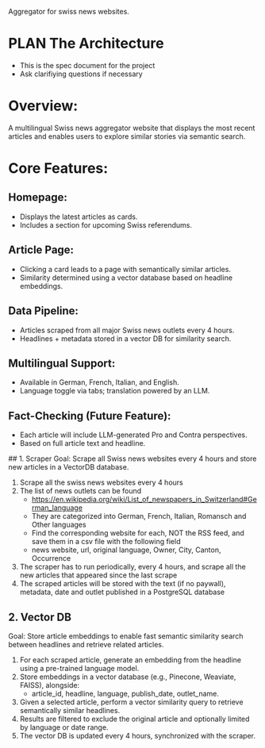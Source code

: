 Aggregator for swiss news websites. 

# PLAN The Architecture
- This is the spec document for the project
- Ask clarifiying questions if necessary

# Overview:
A multilingual Swiss news aggregator website that displays the most recent articles and enables users to explore similar stories via semantic search.

# Core Features:

## Homepage:
- Displays the latest articles as cards.
- Includes a section for upcoming Swiss referendums.

## Article Page:
- Clicking a card leads to a page with semantically similar articles.
- Similarity determined using a vector database based on headline embeddings.

## Data Pipeline:
- Articles scraped from all major Swiss news outlets every 4 hours.
- Headlines + metadata stored in a vector DB for similarity search.

## Multilingual Support:
- Available in German, French, Italian, and English.
- Language toggle via tabs; translation powered by an LLM.

## Fact-Checking (Future Feature):
- Each article will include LLM-generated Pro and Contra perspectives.
- Based on full article text and headline.

## 1. Scraper
Goal: 
Scrape all Swiss news websites every 4 hours and store new articles in a VectorDB database.

1. Scrape all the swiss news websites every 4 hours
2. The list of news outlets can be found
    - https://en.wikipedia.org/wiki/List_of_newspapers_in_Switzerland#German_language
    - They are categorized into German, French, Italian, Romansch and Other languages
    - Find the corresponding website for each, NOT the RSS feed, and save them in a csv file with the following field
    - news website, url, original language, Owner, City, Canton, Occurrence 
3. The scraper has to run periodically, every 4 hours, and scrape all the new articles that appeared since the last scrape
4. The scraped articles will be stored with the text (if no paywall), metadata, date and outlet published in a PostgreSQL database

## 2. Vector DB
Goal:
Store article embeddings to enable fast semantic similarity search between headlines and retrieve related articles.

1. For each scraped article, generate an embedding from the headline using a pre-trained language model.
2. Store embeddings in a vector database (e.g., Pinecone, Weaviate, FAISS), alongside:
    - article_id, headline, language, publish_date, outlet_name.
3. Given a selected article, perform a vector similarity query to retrieve semantically similar headlines.
4. Results are filtered to exclude the original article and optionally limited by language or date range.
5. The vector DB is updated every 4 hours, synchronized with the scraper.
